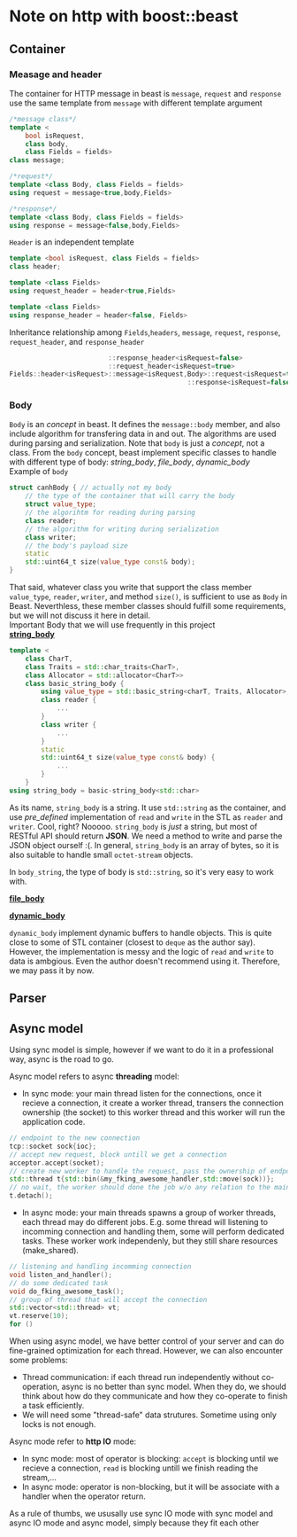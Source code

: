 # Note on http with boost::beast

## Container

### Measage and header

The container for HTTP message in beast is `message`, `request` and `response` use the same template from `message` with different template argument

```C++
/*message class*/
template <
    bool isRequest,
    class body,
    class Fields = fields>
class message;

/*request*/
template <class Body, class Fields = fields>
using request = message<true,body,Fields>

/*response*/
template <class Body, class Fields = fields>
using response = message<false,body,Fields>
```

`Header` is an independent template

```C++
template <bool isRequest, class Fields = fields>
class header;

template <class Fields>
using request_header = header<true,Fields>

template <class Fields>
using response_header = header<false, Fields>
```

Inheritance relationship among `Fields`,`headers`, `message`, `request`, `response`, `request_header`, and `response_header`

```C++
                         ::response_header<isRequest=false>
                         ::request_header<isRequest=true>
Fields::header<isRequest>::message<isRequest,Body>::request<isRequest=true>
                                             ::response<isRequest=false>
```

### Body

`Body` is an _concept_ in beast. It defines the `message::body` member, and also include algorithm for transfering data in and out. The algorithms are used during parsing and serialization. Note that `body` is just a _concept_, not a class. From the `body` concept, beast implement specific classes to handle with different type of body: _string\_body_, _file\_body_, _dynamic\_body_  
Example of `body`  

```C++
struct canhBody { // actually not my body
    // the type of the container that will carry the body
    struct value_type;
    // the algorihtm for reading during parsing
    class reader;
    // the algorithm for writing during serialization
    class writer;
    // the body's payload size
    static  
    std::uint64_t size(value_type const& body);
}
```

That said, whatever class you write that support the class member `value_type`, `reader`, `writer`, and method `size()`, is sufficient to use as `Body` in Beast. Neverthless, these member classes should fulfill some requirements, but we will not discuss it here in detail.  
Important Body that we will use frequently in this project  
[**string_body**](string_body)

```C++
template <
    class CharT,
    class Traits = std::char_traits<CharT>,
    class Allocator = std::allocator<CharT>>
    class basic_string_body {
        using value_type = std::basic_string<charT, Traits, Allocator>;
        class reader {
            ...
        }
        class writer {
            ...
        }
        static  
        std::uint64_t size(value_type const& body) {
            ...
        }
    }
using string_body = basic-string_body<std::char>
```

As its name, `string_body` is a string. It use `std::string` as the container, and use _pre\_defined_ implementation of `read` and `write` in the STL as `reader` and `writer`. Cool, right? Nooooo. `string_body` is _just_ a string, but most of RESTful API should return **JSON**. We need a method to write and parse the JSON object ourself :(. In general, `string_body` is an array of bytes, so it is also suitable to handle small `octet-stream` objects.

In `body_string`, the type of body is `std::string`, so it's very easy to work with.

[**file_body**](file_body)

[**dynamic_body**](dynamic_body)

`dynamic_body` implement dynamic buffers to handle objects. This is quite close to some of STL container (closest to `deque` as the author say). However, the implementation is messy and the logic of `read` and `write` to data is ambgious. Even the author doesn't recommend using it. Therefore, we may pass it by now.

## Parser

## Async model

Using sync model is simple, however if we want to do it in a professional way, async is the road to go.

Async model refers to async __threading__ model:

- In sync mode: your main thread listen for the connections, once it recieve a connection, it create a worker thread, transers the connection ownership (the socket) to this worker thread and this worker will run the application code.

```C++ Example usecase of non-blocking model
// endpoint to the new connection
tcp::socket sock{ioc};
// accept new request, block untill we get a connection
acceptor.accept(socket);
// create new worker to handle the request, pass the ownership of endpoint to the workder
std::thread t{std::bin(&my_fking_awesome_handler,std::move(sock))};
// no wait, the worker should done the job w/o any relation to the main thread
t.detach();
```

- In async mode: your main threads spawns a group of worker threads, each thread may do different jobs. E.g. some thread will listening to incomming connection and handling them, some will perform dedicated tasks. These worker work independenly, but they still share resources (make_shared).

```C++ Example usecase of blocking model
// listening and handling incomming connection
void listen_and_handler();
// do some dedicated task
void do_fking_awesome_task();
// group of thread that will accept the connection
std::vector<std::thread> vt;
vt.reserve(10);
for ()

```

When using async model, we have better control of your server and can do fine-grained optimization for each thread. However, we can also encounter some problems:

- Thread communication: if each thread run independently without co-operation, async is no better than sync model. When they do, we should think about how do they communicate and how they co-operate to finish a task efficiently.
- We will need some "thread-safe" data strutures. Sometime using only locks is not enough.

Async mode refer to __http IO__ mode:

- In sync mode: most of operator is blocking: `accept` is blocking until we recieve a connection, `read` is blocking untill we finish reading the stream,...
- In async mode: operator is non-blocking, but it will be associate with a handler when the operator return.

As a rule of thumbs, we ususally use sync IO mode with sync model and async IO mode and async model, simply because they fit each other
